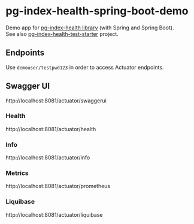 # pg-index-health-spring-boot-demo
Demo app for [pg-index-health library](https://github.com/mfvanek/pg-index-health) (with Spring and Spring Boot).  
See also [pg-index-health-test-starter](https://github.com/mfvanek/pg-index-health-test-starter) project.

## Endpoints
Use `demouser/testpwd123` in order to access Actuator endpoints.

## Swagger UI
http://localhost:8081/actuator/swaggerui

### Health
http://localhost:8081/actuator/health

### Info
http://localhost:8081/actuator/info

### Metrics
http://localhost:8081/actuator/prometheus

### Liquibase
http://localhost:8081/actuator/liquibase
